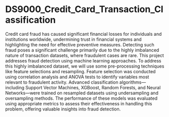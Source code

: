 # DS9000_Credit_Card_Transaction_Classification
Credit card fraud has caused significant financial losses for individuals and institutions worldwide, undermining trust in financial systems and highlighting the need for effective preventive measures. Detecting such fraud poses a significant challenge primarily due to the highly imbalanced nature of transaction datasets, where fraudulent cases are rare. This project addresses fraud detection using machine learning approaches. To address this highly imbalanced dataset, we will use some pre-processing techniques like feature selections and resampling. Feature selection was conducted using correlation analysis and ANOVA tests to identify variables most relevant to fraudulent activity. Advanced classification algorithms—including Support Vector Machines, XGBoost, Random Forests, and Neural Networks—were trained on resampled datasets using undersampling and oversampling methods. The performance of these models was evaluated using appropriate metrics to assess their effectiveness in handling this problem, offering valuable insights into fraud detection.
